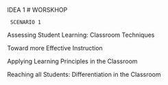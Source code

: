 IDEA 1 # WORSKHOP


     SCENARIO 1

Assessing Student Learning: Classroom Techniques

Toward more Effective Instruction 

Applying Learning Principles in the Classroom

Reaching all Students: Differentiation in the Classroom


